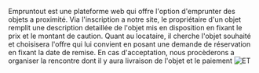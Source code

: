 Empruntout est une plateforme web qui offre l'option d'emprunter des objets a proximité. 
Via l'inscription a notre site, le propriétaire d'un objet remplit une description detaillée de l'objet mis en disposition en fixant le prix et le montant de caution.
Quant au locataire, il cherche l'objet souhaité et choisisera l'offre qui lui convient en posant une demande de réservation en fixant la date de remise.
En cas d'acceptation, nous procèderons a organiser la rencontre dont il y aura livraison de l'objet et le paiement
![ET](https://user-images.githubusercontent.com/57017057/159036065-897e04a6-74ed-45dc-b9fa-8e9178eb77a2.png)
